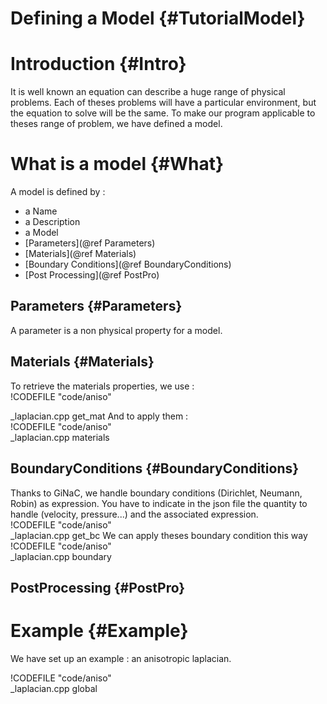 Defining a Model {#TutorialModel}
================



# Introduction {#Intro}

It is well known an equation can describe a huge range of physical
problems.  Each of theses problems will have a particular environment,
but the equation to solve will be the same.  To make our program
applicable to theses range of problem, we have defined a model.

# What is a model {#What}

A model is defined by :
- a Name
- a Description
- a Model
- [Parameters](@ref Parameters)
- [Materials](@ref Materials)
- [Boundary Conditions](@ref BoundaryConditions)
- [Post Processing](@ref PostPro)

## Parameters {#Parameters}
A parameter is a non physical property for a model.

## Materials {#Materials}
To retrieve the materials properties, we use :   
!CODEFILE "code/aniso"   

_laplacian.cpp get_mat
And to apply them :   
!CODEFILE "code/aniso"   
_laplacian.cpp materials

## BoundaryConditions {#BoundaryConditions}
Thanks to GiNaC, we handle boundary conditions (Dirichlet, Neumann, Robin) as expression.
You have to indicate in the json file the quantity to handle (velocity, pressure...) and the associated expression.   
!CODEFILE "code/aniso"   
_laplacian.cpp get_bc
We can apply theses boundary condition this way   
!CODEFILE "code/aniso"   
_laplacian.cpp boundary

## PostProcessing {#PostPro}

# Example {#Example}
We have set up an example : an anisotropic laplacian.   

!CODEFILE "code/aniso"   
_laplacian.cpp global
